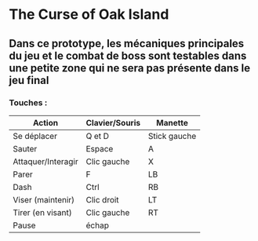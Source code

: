 # The Curse of Oak Island
## Dans ce prototype, les mécaniques principales du jeu et le combat de boss sont testables dans une petite zone qui ne sera pas présente dans le jeu final
### Touches :
|Action|Clavier/Souris|Manette|
|---|---|---|
|Se déplacer|Q et D|Stick gauche|
|Sauter|Espace|A|
|Attaquer/Interagir|Clic gauche|X|
|Parer|F|LB|
|Dash|Ctrl|RB|
|Viser (maintenir)|Clic droit|LT|
|Tirer (en visant)|Clic gauche|RT|
|Pause|échap||

